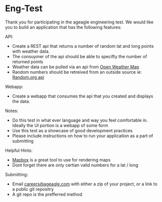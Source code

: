 # Eng-Test

Thank you for participating in the ageagle engineering test. We would like you to build an application that has the following features:

API: 
* Create a REST api that returns a number of random lat and long points with weather data. 
* The consuymer of the api should be able to specifty the number of returned points
* Weather data can be pulled via an api from [Open Weather Map](https://openweathermap.org/current) 
* Random numbers should be retreived from an outside source ie: [Random.org api](https://www.random.org/clients/http/)

Webapp: 
* Create a webapp that consumes the api that you created and displays the data.

Notes:

* Do this test in what ever language and way you feel comfortable in. Ideally the UI portion is a webapp of some form
* Use this test as a showcase of good development practices
* Please include instructions on how to run your application as a part of submitting

Helpful Hints:

* [Mapbox](https://docs.mapbox.com/mapbox-gl-js/overview/) is a great tool to use  for rendering maps
* Dont forget there are only certian valid numbers for a lat / long 

Submitting:

* Email careers@ageagle.com with either a zip of your project, or a link to a public git repositry
* A git repo is the prefferred method
